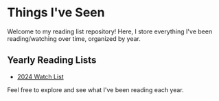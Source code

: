 # Things I've Seen

Welcome to my reading list repository! Here, I store everything I've been reading/watching over time, organized by year.

## Yearly Reading Lists

- [2024 Watch List](./2024.md)

Feel free to explore and see what I've been reading each year.
